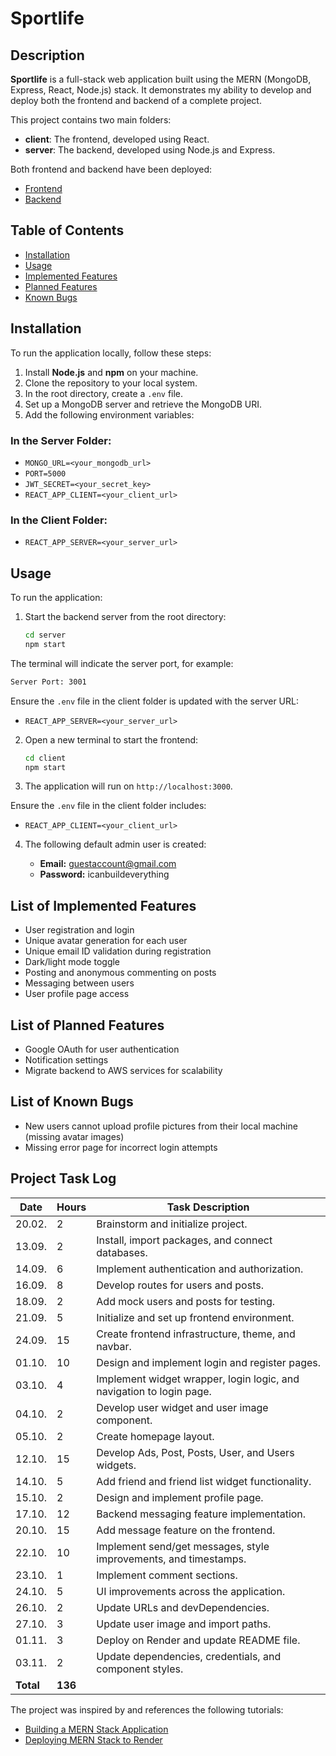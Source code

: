 # Sportlife

## Description

**Sportlife** is a full-stack web application built using the MERN (MongoDB, Express, React, Node.js) stack. It demonstrates my ability to develop and deploy both the frontend and backend of a complete project.

This project contains two main folders:

- **client**: The frontend, developed using React.
- **server**: The backend, developed using Node.js and Express.

Both frontend and backend have been deployed:

- [Frontend](https://social-app-client-ssb1.onrender.com)
- [Backend](https://social-app-server-at5g.onrender.com)

## Table of Contents

- [Installation](#installation)
- [Usage](#usage)
- [Implemented Features](#list-of-implemented-features)
- [Planned Features](#list-of-planned-features)
- [Known Bugs](#list-of-known-bugs)

## Installation

To run the application locally, follow these steps:

1. Install **Node.js** and **npm** on your machine.
2. Clone the repository to your local system.
3. In the root directory, create a `.env` file.
4. Set up a MongoDB server and retrieve the MongoDB URI.
5. Add the following environment variables:

### In the Server Folder:

- `MONGO_URL=<your_mongodb_url>`
- `PORT=5000`
- `JWT_SECRET=<your_secret_key>`
- `REACT_APP_CLIENT=<your_client_url>`

### In the Client Folder:

- `REACT_APP_SERVER=<your_server_url>`

## Usage

To run the application:

1. Start the backend server from the root directory:

   ```bash
   cd server
   npm start
   ```

The terminal will indicate the server port, for example:

```bash
Server Port: 3001
```

Ensure the `.env` file in the client folder is updated with the server URL:

- `REACT_APP_SERVER=<your_server_url>`

2. Open a new terminal to start the frontend:

   ```bash
   cd client
   npm start
   ```

3. The application will run on `http://localhost:3000`.

Ensure the `.env` file in the client folder includes:

- `REACT_APP_CLIENT=<your_client_url>`

4. The following default admin user is created:

   - **Email:** guestaccount@gmail.com
   - **Password:** icanbuildeverything

## List of Implemented Features

- User registration and login
- Unique avatar generation for each user
- Unique email ID validation during registration
- Dark/light mode toggle
- Posting and anonymous commenting on posts
- Messaging between users
- User profile page access

## List of Planned Features

- Google OAuth for user authentication
- Notification settings
- Migrate backend to AWS services for scalability

## List of Known Bugs

- New users cannot upload profile pictures from their local machine (missing avatar images)
- Missing error page for incorrect login attempts

## Project Task Log

| Date      | Hours   | Task Description                                                     |
| --------- | ------- | -------------------------------------------------------------------- |
| 20.02.    | 2       | Brainstorm and initialize project.                                   |
| 13.09.    | 2       | Install, import packages, and connect databases.                     |
| 14.09.    | 6       | Implement authentication and authorization.                          |
| 16.09.    | 8       | Develop routes for users and posts.                                  |
| 18.09.    | 2       | Add mock users and posts for testing.                                |
| 21.09.    | 5       | Initialize and set up frontend environment.                          |
| 24.09.    | 15      | Create frontend infrastructure, theme, and navbar.                   |
| 01.10.    | 10      | Design and implement login and register pages.                       |
| 03.10.    | 4       | Implement widget wrapper, login logic, and navigation to login page. |
| 04.10.    | 2       | Develop user widget and user image component.                        |
| 05.10.    | 2       | Create homepage layout.                                              |
| 12.10.    | 15      | Develop Ads, Post, Posts, User, and Users widgets.                   |
| 14.10.    | 5       | Add friend and friend list widget functionality.                     |
| 15.10.    | 2       | Design and implement profile page.                                   |
| 17.10.    | 12      | Backend messaging feature implementation.                            |
| 20.10.    | 15      | Add message feature on the frontend.                                 |
| 22.10.    | 10      | Implement send/get messages, style improvements, and timestamps.     |
| 23.10.    | 1       | Implement comment sections.                                          |
| 24.10.    | 5       | UI improvements across the application.                              |
| 26.10.    | 2       | Update URLs and devDependencies.                                     |
| 27.10.    | 3       | Update user image and import paths.                                  |
| 01.11.    | 3       | Deploy on Render and update README file.                             |
| 03.11.    | 2       | Update dependencies, credentials, and component styles.              |
| **Total** | **136** |                                                                      |

The project was inspired by and references the following tutorials:

- [Building a MERN Stack Application](https://www.youtube.com/watch?v=K8YELRmUb5o&t=254s)
- [Deploying MERN Stack to Render](https://www.youtube.com/watch?v=HwCqsOis894)
